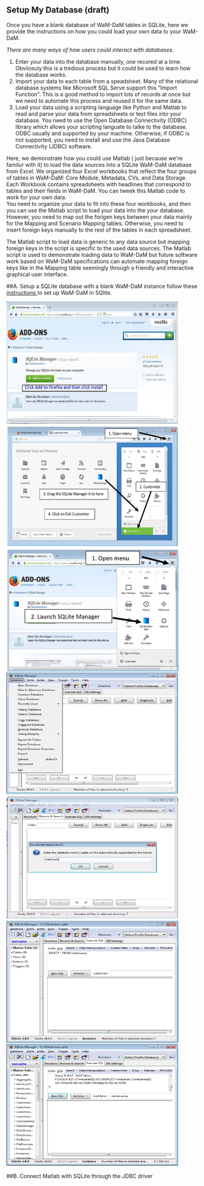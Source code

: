 ## Setup My Database (draft)

Once you have a blank database of WaM-DaM tables in SQLite, here we provide the instructions on how you could load your own data to your WaM-DaM. 

*There are many ways of how users could interact with databases.*    
1. Enter your data into the database manually, one recored at a time. Obviiosuly this is a tredious process but it could be used to learn how the database works.   
2. Import your data to each table from a speadsheet. Many of the relational database systems like Microsoft SQL Serve support this "Import Function". This is a good method to import lots of records at once but we need to automate this process and reused it for the same data.    
3. Load your data using a scripting language like Python and Matlab to read and parse your data from spreadsheets or text files into your database. You need to use the Open Database Connectivity (ODBC) library which allows your scripting languate to talke to the database. ODBC usually and supported by your machine. Otherwise, if ODBC is not supported, you need to install and use the Java Database Connectivity (JDBC) software.     
  
Here, we demonstrate how you could use Matlab ( just because we're familur with it) to load the data sources into a SQLite WaM-DaM database from Excel. We organized four Excel workbooks that reflect the four groups of tables in WaM-DaM: Core Module, Metadata, CVs, and Data Storage. Each Workbook contains spreadsheets with headlines that correspond to tables and their fields in WaM-DaM. You can tweek this Matlab code to work for your own data.   
You need to organize your data to fit into these four workbooks, and then you can use the Matlab script to load your data into the your database. However, you need to map out the forigen keys between your data mainly for the Mapping and Scenario Mapping tables. Otherwise, you need to insert foreign keys manually to the rest of the tables in each spreadsheet. 

The Matlab script to load data is generic to any data source but mapping foreign keys in the script is specific to the used data sources. The Matlab script is used to demonstrate loading data to WaM-DaM but future software work based on WaM-DaM specifications can automate mapping foreign keys like in the Mapping table seemingly through a friendly and interactive graphical user interface.

##A. Setup a SQLite database with a blank WaM-DaM instance
follow these <a href="https://github.com/amabdallah/WaM-DaM/blob/master/02UseCases/Populated_Database/SQLite_Instructions.md
" target="_blank"> instructions </a> to set up WaM-DaM in SQlite.    

<img src="https://github.com/amabdallah/WaM-DaM/blob/master/03WaM-DaM_Schema/Sceenshots/SQLite1.JPG" alt="alt text" width="450" height="320">

<img src="https://github.com/amabdallah/WaM-DaM/blob/master/03WaM-DaM_Schema/Sceenshots/SQLite2.JPG" alt="alt text" width="450" height="320">

<img src="https://github.com/amabdallah/WaM-DaM/blob/master/03WaM-DaM_Schema/Sceenshots/SQLite3.JPG" alt="alt text" width="450" height="320">

<img src="https://github.com/amabdallah/WaM-DaM/blob/master/03WaM-DaM_Schema/Sceenshots/SQLite4.png" alt="alt text" width="450" height="320">

<img src="https://github.com/amabdallah/WaM-DaM/blob/master/03WaM-DaM_Schema/Sceenshots/SQLite5.png" alt="alt text" width="450" height="320">

<img src="https://github.com/amabdallah/WaM-DaM/blob/master/03WaM-DaM_Schema/Sceenshots/SQLite6.png" alt="alt text" width="450" height="320">

<img src="https://github.com/amabdallah/WaM-DaM/blob/master/03WaM-DaM_Schema/Sceenshots/SQLite7.png" alt="alt text" width="450" height="320">

##B. Connect Matlab with SQLite through the JDBC driver 







